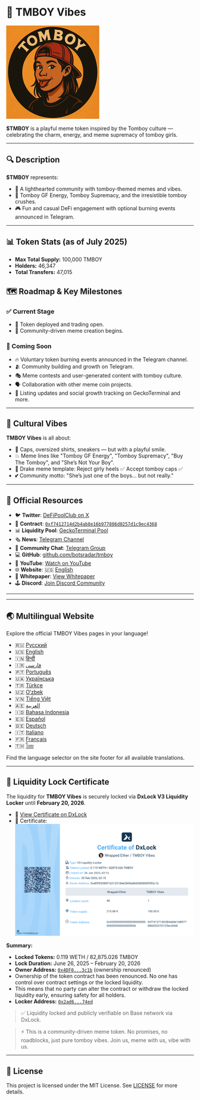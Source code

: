 # 🧢 TMBOY Vibes

![TMBOY Logo](./logo.png)

**$TMBOY** is a playful meme token inspired by the Tomboy culture — celebrating the charm, energy, and meme supremacy of tomboy girls.

---

## 🔍 Description

**$TMBOY** represents:
- 💬 A lighthearted community with tomboy-themed memes and vibes.
- 🧢 Tomboy GF Energy, Tomboy Supremacy, and the irresistible tomboy crushes.
- 🎮 Fun and casual DeFi engagement with optional burning events announced in Telegram.

---
## 📊 Token Stats (as of July 2025)

- **Max Total Supply:** 100,000 TMBOY
- **Holders:** 46,347
- **Total Transfers:** 47,015

## 🗺 Roadmap & Key Milestones

### ✅ Current Stage
- 🚀 Token deployed and trading open.
- 🎨 Community-driven meme creation begins.

### 📅 Coming Soon
- 🔥 Voluntary token burning events announced in the Telegram channel.
- 🫂 Community building and growth on Telegram.
- 🎭 Meme contests and user-generated content with tomboy culture.
- 🗣 Collaboration with other meme coin projects.
- 📢 Listing updates and social growth tracking on GeckoTerminal and more.

---

## 🎯 Cultural Vibes

**TMBOY Vibes** is all about:
- 🧢 Caps, oversized shirts, sneakers — but with a playful smile.
- 💥 Meme lines like "Tomboy GF Energy", "Tomboy Supremacy", "Buy The Tomboy", and "She’s Not Your Boy".
- 💫 Drake meme template: Reject girly heels ✅ Accept tomboy caps ✅
- 💕 Community motto: "She’s just one of the boys… but not really."

---

## 🔗 Official Resources
- 🐦 **Twitter**: [DeFiPoolClub on X](https://x.com/DeFiPoolClub)
- 📄 **Contract**: [`0xf7412714d2b4ab8e16b977886d0257d1c9ec4368`](https://basescan.org/token/0xf7412714d2b4ab8e16b977886d0257d1c9ec4368)
- 📊 **Liquidity Pool**: [GeckoTerminal Pool](https://www.geckoterminal.com/base/pools/0x55c6288b598610be51dd9165620b1b552fb45b5f)
- 🗞 **News**: [Telegram Channel](https://t.me/tmboyvibes)
- 💬 **Community Chat**: [Telegram Group](https://t.me/tmboychat)
- 💻 **GitHub**: [github.com/botsradar/tmboy](https://github.com/botsradar/tmboy)
- 🎥 **YouTube**: [Watch on YouTube](https://youtube.com/shorts/rivyRn31t5Y?si=CsnrLMnkt3NpvbZt)
- 🌐 **Website**: 🇺🇸 [English](https://bot.defipool.club/en/token_tmboy_vibes.html)
- 📄 **Whitepaper**: [View Whitepaper](https://github.com/botsradar/tmboy/blob/main/whitepaper.pdf)
- 🕹 **Discord**: [Join Discord Community](https://discord.gg/6ps9WmC7xt)
---
---

## 🌏 Multilingual Website

Explore the official TMBOY Vibes pages in your language!

- 🇷🇺 [Русский](https://bot.defipool.club/ru/token_tmboy_vibes.html)
- 🇺🇸 [English](https://bot.defipool.club/en/token_tmboy_vibes.html)
- 🇮🇳 [हिन्दी](https://bot.defipool.club/hi/token_tmboy_vibes.html)
- 🇮🇷 [فارسی](https://bot.defipool.club/fa/token_tmboy_vibes.html)
- 🇵🇹 [Português](https://bot.defipool.club/pt/token_tmboy_vibes.html)
- 🇺🇦 [Українська](https://bot.defipool.club/uk/token_tmboy_vibes.html)
- 🇹🇷 [Türkçe](https://bot.defipool.club/tr/token_tmboy_vibes.html)
- 🇺🇿 [O‘zbek](https://bot.defipool.club/uz/token_tmboy_vibes.html)
- 🇻🇳 [Tiếng Việt](https://bot.defipool.club/vi/token_tmboy_vibes.html)
- 🇦🇪 [العربية](https://bot.defipool.club/ar/token_tmboy_vibes.html)
- 🇮🇩 [Bahasa Indonesia](https://bot.defipool.club/id/token_tmboy_vibes.html)
- 🇪🇸 [Español](https://bot.defipool.club/es/token_tmboy_vibes.html)
- 🇩🇪 [Deutsch](https://bot.defipool.club/de/token_tmboy_vibes.html)
- 🇮🇹 [Italiano](https://bot.defipool.club/it/token_tmboy_vibes.html)
- 🇫🇷 [Français](https://bot.defipool.club/fr/token_tmboy_vibes.html)
- 🇹🇭 [ไทย](https://bot.defipool.club/th/token_tmboy_vibes.html)

Find the language selector on the site footer for all available translations.

---

## 🔐 Liquidity Lock Certificate

The liquidity for **TMBOY Vibes** is securely locked via **DxLock V3 Liquidity Locker** until **February 20, 2026**.

- 🔗 [View Certificate on DxLock](https://www.dx.app/dxlock/view/liquidity-locker-v3?address=0x2ad66e5329826aaf65da0bf2a48094de2b3474ed&chain=8453)
- 🧾 Certificate: ![Liquidity Lock Certificate](./dxlock_certificate_tmboy.png)

**Summary:**
- **Locked Tokens:** 0.119 WETH / 82,875.026 TMBOY
- **Lock Duration:** June 26, 2025 – February 20, 2026
- **Owner Address:** [`0x4DF0...3c1b`](https://basescan.org/address/0x4DF05380f162123184e2809a86004D806F053c1b) (ownership renounced)
- Ownership of the token contract has been renounced. No one has control over contract settings or the locked liquidity.
- This means that no party can alter the contract or withdraw the locked liquidity early, ensuring safety for all holders.
- **Locker Address:** [`0x2ad6...74ed`](https://www.dx.app/dxlock/view/liquidity-locker-v3?address=0x2ad66e5329826aaf65da0bf2a48094de2b3474ed&chain=8453)

> ✅ Liquidity locked and publicly verifiable on Base network via DxLock.


> ⚡️ This is a community-driven meme token. No promises, no roadblocks, just pure tomboy vibes. Join us, meme with us, vibe with us.

---

## 📜 License

This project is licensed under the MIT License. See [LICENSE](./LICENSE) for more details.
